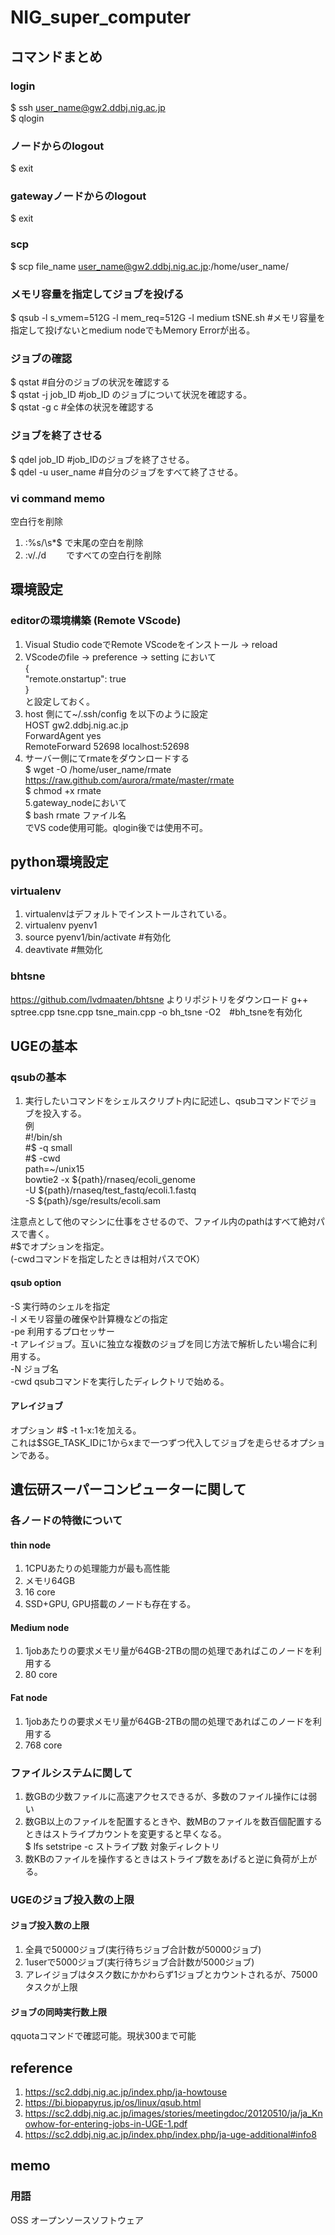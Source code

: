 # NIG_super_computer

## コマンドまとめ
### login
$ ssh user_name@gw2.ddbj.nig.ac.jp  
$ qlogin  
 
### ノードからのlogout
$ exit  

### gatewayノードからのlogout
$ exit  

### scp
$ scp file_name user_name@gw2.ddbj.nig.ac.jp:/home/user_name/

### メモリ容量を指定してジョブを投げる
$ qsub -l s_vmem=512G -l mem_req=512G -l medium tSNE.sh #メモリ容量を指定して投げないとmedium nodeでもMemory Errorが出る。

### ジョブの確認
$ qstat  #自分のジョブの状況を確認する  
$ qstat -j job_ID #job_ID のジョブについて状況を確認する。  
$ qstat -g c #全体の状況を確認する  

### ジョブを終了させる
$ qdel job_ID #job_IDのジョブを終了させる。  
$ qdel -u user_name #自分のジョブをすべて終了させる。  

### vi command memo
空白行を削除
1. :%s/\s*$   で末尾の空白を削除
2. :v/./d　  　ですべての空白行を削除

## 環境設定
### editorの環境構築 (Remote VScode)
1. Visual Studio codeでRemote VScodeをインストール -> reload  
2. VScodeのfile -> preference -> setting において  
{  
    "remote.onstartup": true  
}  
と設定しておく。  
3. host 側にて~/.ssh/config を以下のように設定  
HOST gw2.ddbj.nig.ac.jp  
    ForwardAgent yes  
    RemoteForward 52698 localhost:52698  
4. サーバー側にてrmateをダウンロードする  
$ wget -O /home/user_name/rmate https://raw.github.com/aurora/rmate/master/rmate  
$ chmod +x rmate  
5.gateway_nodeにおいて  
$ bash rmate ファイル名   
でVS code使用可能。qlogin後では使用不可。

## python環境設定
### virtualenv
1. virtualenvはデフォルトでインストールされている。
2. virtualenv pyenv1
3. source pyenv1/bin/activate #有効化
4. deavtivate #無効化

### bhtsne
https://github.com/lvdmaaten/bhtsne よりリポジトリをダウンロード
g++ sptree.cpp tsne.cpp tsne_main.cpp -o bh_tsne -O2　#bh_tsneを有効化

## UGEの基本
### qsubの基本
1. 実行したいコマンドをシェルスクリプト内に記述し、qsubコマンドでジョブを投入する。  
例    
#!/bin/sh  
#$ -q small  
#$ -cwd  
path=~/unix15  
bowtie2 -x ${path}/rnaseq/ecoli_genome   
        -U ${path}/rnaseq/test_fastq/ecoli.1.fastq  
        -S ${path}/sge/results/ecoli.sam  
        
注意点として他のマシンに仕事をさせるので、ファイル内のpathはすべて絶対パスで書く。  
#$でオプションを指定。  
(-cwdコマンドを指定したときは相対パスでOK）  
#### qsub option
-S 実行時のシェルを指定  
-l メモリ容量の確保や計算機などの指定   
-pe 利用するプロセッサー  
-t アレイジョブ。互いに独立な複数のジョブを同じ方法で解析したい場合に利用する。  
-N ジョブ名  
-cwd qsubコマンドを実行したディレクトリで始める。  

#### アレイジョブ
オプション #$ -t 1-x:1を加える。  
これは$SGE_TASK_IDに1からxまで一つずつ代入してジョブを走らせるオプションである。  

## 遺伝研スーパーコンピューターに関して
### 各ノードの特徴について
#### thin node
1. 1CPUあたりの処理能力が最も高性能
2. メモリ64GB
3. 16 core
4. SSD+GPU, GPU搭載のノードも存在する。
#### Medium node 
1. 1jobあたりの要求メモリ量が64GB-2TBの間の処理であればこのノードを利用する
2. 80 core
#### Fat node
1. 1jobあたりの要求メモリ量が64GB-2TBの間の処理であればこのノードを利用する
2. 768 core

### ファイルシステムに関して
1. 数GBの少数ファイルに高速アクセスできるが、多数のファイル操作には弱い
2. 数GB以上のファイルを配置するときや、数MBのファイルを数百個配置するときはストライプカウントを変更すると早くなる。  
   $ lfs setstripe -c ストライプ数 対象ディレクトリ  
3. 数KBのファイルを操作するときはストライプ数をあげると逆に負荷が上がる。

### UGEのジョブ投入数の上限
#### ジョブ投入数の上限
1. 全員で50000ジョブ(実行待ちジョブ合計数が50000ジョブ)
2. 1userで5000ジョブ(実行待ちジョブ合計数が5000ジョブ)
3. アレイジョブはタスク数にかかわらず1ジョブとカウントされるが、75000タスクが上限

#### ジョブの同時実行数上限
qquotaコマンドで確認可能。現状300まで可能

## reference  
1. https://sc2.ddbj.nig.ac.jp/index.php/ja-howtouse
2. https://bi.biopapyrus.jp/os/linux/qsub.html
3. https://sc2.ddbj.nig.ac.jp/images/stories/meetingdoc/20120510/ja/ja_Knowhow-for-entering-jobs-in-UGE-1.pdf
4. https://sc2.ddbj.nig.ac.jp/index.php/index.php/ja-uge-additional#info8

## memo
### 用語
OSS オープンソースソフトウェア

